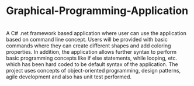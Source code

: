 # Graphical-Programming-Application
<br>
A C# .net framework based application where user can use the application based on command line concept.
Users will be provided with basic commands where they can create different shapes and add coloring properties. 
In addition, the application allows further syntax to perform basic programming concepts like if else statements, while looping, etc. which has been hard coded to be default syntax of the application. 
The project uses concepts of object-oriented programming, design patterns, agile development and also has unit test performed.
